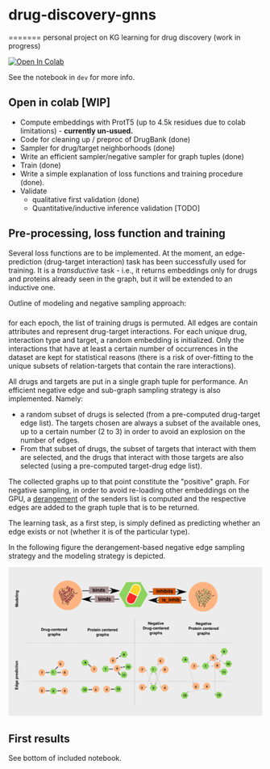 # drug-discovery-gnns
=======
personal project on KG learning for drug discovery (work in progress)

<a target="_blank" href="https://colab.research.google.com/github/mylonasc/drug-discovery-gnns/blob/main/dev/Drug_discovery_1.ipynb">
  <img src="https://colab.research.google.com/assets/colab-badge.svg" alt="Open In Colab"/>
</a>

See the notebook in `dev` for more info. 

## Open in colab [WIP]
* Compute embeddings with ProtT5 (up to 4.5k residues due to colab limitations) - **currently un-usued.**
* Code for cleaning up / preproc of DrugBank (done)
* Sampler for drug/target neighborhoods (done)
* Write an efficient sampler/negative sampler for graph tuples (done)
* Train  (done)
* Write a simple explanation of loss functions and training procedure (done).
* Validate
  * qualitative first validation (done) 
  * Quantitative/inductive inference validation [TODO]

## Pre-processing, loss function and training

Several loss functions are to be implemented. At the moment, an edge-prediction (drug-target interaction) task has been successfully used for training. It is a *transductive* task - i.e., it returns embeddings only for drugs and proteins already seen in the graph, but it will be extended to an inductive one.

Outline of modeling and negative sampling approach:
### 
for each epoch, the list of training drugs is permuted. All edges are contain attributes and represent drug-target interactions. For each unique drug, interaction type and target, a random embedding is initialized. Only the interactions that have at least a certain number of occurrences in the dataset are kept for statistical reasons (there is a risk of over-fitting to the unique subsets of relation-targets that contain the rare interactions). 

All drugs and targets are put in a single graph tuple for performance. An efficient negative edge and sub-graph sampling strategy is also implemented. Namely:
* a random subset of drugs is selected (from a pre-computed drug-target edge list). The targets chosen are always a subset of the available ones, up to a certain number (2 to 3) in order to avoid an explosion on the number of edges.
* From that subset of drugs, the subset of targets that interact with them are selected, and the drugs that interact with those targets are also selected (using a pre-computed target-drug edge list).

The collected graphs up to that point constitute the "positive" graph. For negative sampling, in order to avoid re-loading other embeddings on the GPU, a [derangement](https://en.wikipedia.org/wiki/Derangement) of the senders list is computed and the respective edges are added to the graph tuple that is to be returned.

The learning task, as a first step, is simply defined as predicting whether an edge exists or not (whether it is of the particular type).

In the following figure the derangement-based negative edge sampling strategy and the modeling strategy is depicted.

![alt-text](assets/edge-prediction-task.png?raw=true)


## First results
See bottom of included notebook.


